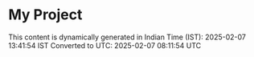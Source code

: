 # My Project

This content is dynamically generated in Indian Time (IST): 2025-02-07 13:41:54 IST
Converted to UTC: 2025-02-07 08:11:54 UTC
